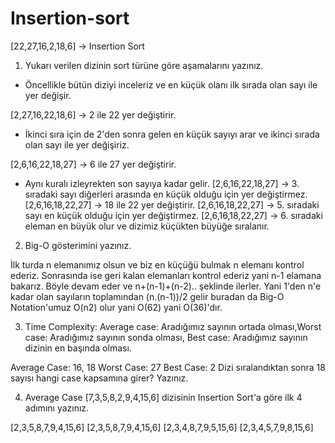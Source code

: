 # Insertion-sort
[22,27,16,2,18,6] -> Insertion Sort

1) Yukarı verilen dizinin sort türüne göre aşamalarını yazınız.

* Öncellikle bütün diziyi inceleriz ve en küçük olanı ilk sırada olan sayı ile yer değişir.

[2,27,16,22,18,6] -> 2 ile 22 yer değiştirir.

* İkinci sıra için de 2'den sonra gelen en küçük sayıyı arar ve ikinci sırada olan sayı ile yer değişiriz.

[2,6,16,22,18,27] -> 6 ile 27 yer değiştirir.

* Aynı kuralı izleyrekten son sayıya kadar gelir.
[2,6,16,22,18,27] -> 3. sıradaki sayı diğerleri arasında en küçük olduğu için yer değiştirmez.
[2,6,16,18,22,27] -> 18 ile 22 yer değiştirir.
[2,6,16,18,22,27] -> 5. sıradaki sayı en küçük olduğu için yer değiştirmez.
[2,6,16,18,22,27] -> 6. sıradaki eleman en büyük olur ve dizimiz küçükten büyüğe sıralanır.

2) Big-O gösterimini yazınız.

İlk turda n elemanımız olsun ve biz en küçüğü bulmak n elemanı kontrol ederiz. Sonrasında ise geri kalan elemanları kontrol ederiz yani n-1 elamana bakarız. Böyle devam eder ve n+(n-1)+(n-2).. şeklinde ilerler. Yani 1'den n'e kadar olan sayıların toplamından (n.(n-1))/2 gelir buradan da Big-O Notation'umuz O(n2) olur yani O(62) yani O(36)'dır.

3) Time Complexity: Average case: Aradığımız sayının ortada olması,Worst case: Aradığımız sayının sonda olması, Best case: Aradığımız sayının dizinin en başında olması.

Average Case: 16, 18
Worst Case: 27
Best Case: 2
Dizi sıralandıktan sonra 18 sayısı hangi case kapsamına girer? Yazınız.

4) Average Case
[7,3,5,8,2,9,4,15,6] dizisinin Insertion Sort'a göre ilk 4 adımını yazınız.

[2,3,5,8,7,9,4,15,6]
[2,3,5,8,7,9,4,15,6]
[2,3,4,8,7,9,5,15,6]
[2,3,4,5,7,9,8,15,6]
